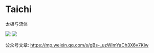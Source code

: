 # Taichi
太极与流体

![](https://mmbiz.qpic.cn/mmbiz_jpg/o2DBIZCS4Ko6BBiap1FJ6LcEGLxiaqdBiafWto3hdOQ8r2Nc4ia0gH3ZUSXBqVYG72nYrRicdeFB0yuEtRfqVENw93Q/640?wx_fmt=jpeg&tp=wxpic&wxfrom=5&wx_lazy=1&wx_co=1)
![](https://mmbiz.qpic.cn/mmbiz_gif/o2DBIZCS4Ko6BBiap1FJ6LcEGLxiaqdBiaf1DeCp1de3zHriaveqkVUYTD50JYGnhTdaWlvrUmlKrHyD40PasQadsA/640?wx_fmt=gif&tp=wxpic&wxfrom=5&wx_lazy=1)

公众号文章: https://mp.weixin.qq.com/s/gBs-_uzWImYaCh3X6v7Klw
